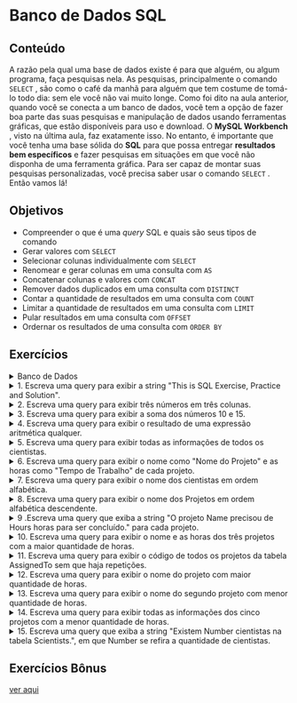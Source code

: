 # Banco de Dados SQL
## Conteúdo
A razão pela qual uma base de dados existe é para que alguém, ou algum programa, faça pesquisas nela. As pesquisas, principalmente o comando `SELECT` , são como o café da manhã para alguém que tem costume de tomá-lo todo dia: sem ele você não vai muito longe.
Como foi dito na aula anterior, quando você se conecta a um banco de dados, você tem a opção de fazer boa parte das suas pesquisas e manipulação de dados usando ferramentas gráficas, que estão disponíveis para uso e download. O **MySQL Workbench** , visto na última aula, faz exatamente isso. No entanto, é importante que você tenha uma base sólida do **SQL** para que possa entregar **resultados bem específicos** e fazer pesquisas em situações em que você não disponha de uma ferramenta gráfica.
Para ser capaz de montar suas pesquisas personalizadas, você precisa saber usar o comando `SELECT` . Então vamos lá!
## Objetivos
* Compreender o que é uma _query_ SQL e quais são seus tipos de comando
* Gerar valores com `SELECT`
* Selecionar colunas individualmente com `SELECT`
* Renomear e gerar colunas em uma consulta com `AS`
* Concatenar colunas e valores com `CONCAT`
* Remover dados duplicados em uma consulta com `DISTINCT`
* Contar a quantidade de resultados em uma consulta com `COUNT`
* Limitar a quantidade de resultados em uma consulta com `LIMIT`
* Pular resultados em uma consulta com `OFFSET`
* Ordernar os resultados de uma consulta com `ORDER BY`
## Exercícios

<details>
  <summary> Banco de Dados</summary>
  
```sql
DROP SCHEMA IF EXISTS Scientists;
CREATE SCHEMA Scientists;
USE Scientists;

CREATE TABLE Scientists (
  SSN INT,
  Name CHAR(30) NOT NULL,
  PRIMARY KEY (SSN)
);

CREATE TABLE Projects (
  Code CHAR(4),
  Name CHAR(50) NOT NULL,
  Hours INT,
  PRIMARY KEY (Code)
);

CREATE TABLE AssignedTo (
  Scientist INT NOT NULL,
  Project CHAR(4) NOT NULL,
  PRIMARY KEY (Scientist, Project),
  FOREIGN KEY (Scientist) REFERENCES Scientists (SSN),
  FOREIGN KEY (Project) REFERENCES Projects (Code)
);

INSERT INTO Scientists(SSN,Name) 
  VALUES(123234877, 'Michael Rogers'),
    (152934485, 'Anand Manikutty'),
    (222364883, 'Carol Smith'),
    (326587417, 'Joe Stevens'),
    (332154719, 'Mary-Anne Foster'),    
    (332569843, 'George ODonnell'),
    (546523478, 'John Doe'),
    (631231482, 'David Smith'),
    (654873219, 'Zacary Efron'),
    (745685214, 'Eric Goldsmith'),
    (845657245, 'Elizabeth Doe'),
    (845657246, 'Kumar Swamy');

 INSERT INTO Projects (Code, Name, Hours)
  VALUES ('AeH1' ,'Winds: Studying Bernoullis Principle', 156),
    ('AeH2', 'Aerodynamics and Bridge Design', 189),
    ('AeH3', 'Aerodynamics and Gas Mileage', 256),
    ('AeH4', 'Aerodynamics and Ice Hockey', 789),
    ('AeH5', 'Aerodynamics of a Football', 98),
    ('AeH6', 'Aerodynamics of Air Hockey', 89),
    ('Ast1', 'A Matter of Time', 112),
    ('Ast2', 'A Puzzling Parallax', 299),
    ('Ast3', 'Build Your Own Telescope', 6546),
    ('Bte1', 'Juicy: Extracting Apple Juice with Pectinase', 321),
    ('Bte2', 'A Magnetic Primer Designer', 9684),
    ('Bte3', 'Bacterial Transformation Efficiency', 321),
    ('Che1', 'A Silver-Cleaning Battery', 545),
    ('Che2', 'A Soluble Separation Solution', 778);

 INSERT INTO AssignedTo (Scientist, Project)
  VALUES (123234877, 'AeH1'),
    (152934485, 'AeH3'),
    (222364883, 'Ast3'),       
    (326587417, 'Ast3'),
    (332154719, 'Bte1'),
    (546523478, 'Che1'),
    (631231482, 'Ast3'),
    (654873219, 'Che1'),
    (745685214, 'AeH3'),
    (845657245, 'Ast1'),
    (845657246, 'Ast2'),
    (332569843, 'AeH4');
  ```
  
<a rel="license" href="http://creativecommons.org/licenses/by-sa/3.0/"><img alt="Creative Commons License" style="border-width:0" src="https://i.creativecommons.org/l/by-sa/3.0/80x15.png" /></a><br />This work is licensed under a <a rel="license" href="http://creativecommons.org/licenses/by-sa/3.0/">Creative Commons Attribution-ShareAlike 3.0 Unported License</a>

</details>
<details>
  <summary>1. Escreva uma query para exibir a string "This is SQL Exercise, Practice and Solution".</summary>

```sql
SELECT 'This is SQL Exercise, Practice and Solution'
   ```

</details>  
<details>
  <summary>2. Escreva uma query para exibir três números em três colunas.</summary>

```sql
SELECT 1 as 'Column One', 2 AS 'Column Two', 3 AS 'Column Three';
   ```

</details>
<details>
  <summary>3. Escreva uma query para exibir a soma dos números 10 e 15.</summary>
  
```sql
SELECT 10 * 15;
   ```
   
</details>
<details>
  <summary>4. Escreva uma query para exibir o resultado de uma expressão aritmética qualquer.</summary>
  
```sql
SELECT 2021 - 1984;
   ```

</details>
<details>
  <summary>5. Escreva uma query para exibir todas as informações de todos os cientistas.</summary>

```sql
SELECT * FROM Scientists.Scientists;
   ```

</details>
<details>
  <summary>6. Escreva uma query para exibir o nome como "Nome do Projeto" e as horas como "Tempo de Trabalho" de cada projeto.</summary>
  

```sql
SELECT Name, Hours FROM Scientists.Projects;
   ```

</details>
<details>
  <summary>7. Escreva uma query para exibir o nome dos cientistas em ordem alfabética.</summary>


```sql
SELECT Name FROM Scientists.Scientists ORDER BY Name;
   ```

</details>
<details>
  <summary>8. Escreva uma query para exibir o nome dos Projetos em ordem alfabética descendente.</summary>


```sql
SELECT Name FROM Scientists.Projects
ORDER BY Name DESC;
   ```

</details>
<details>
  <summary>9 .Escreva uma query que exiba a string "O projeto Name precisou de Hours horas para ser concluído." para cada projeto.</summary>


```sql
SELECT CONCAT(
  'O projeto ',
  Name,
  ' precisou de ',
  Hours,
  ' horas para ser concluído.')
AS 'Horas de cada Projeto'
FROM Scientists.Projects;
   ```

</details>
<details>
  <summary>10. Escreva uma query para exibir o nome e as horas dos três projetos com a maior quantidade de horas.</summary>


```sql
SELECT Name, Hours FROM Scientists.Projects
ORDER BY Hours DESC
LIMIT 3;
   ```

</details>
<details>
  <summary>11. Escreva uma query para exibir o código de todos os projetos da tabela AssignedTo sem que haja repetições.</summary>


```sql
SELECT DISTINCT Scientist FROM Scientists.AssignedTo;
   ```

</details>
<details>
  <summary>12. Escreva uma query para exibir o nome do projeto com maior quantidade de horas.</summary>


```sql
SELECT Name FROM Scientists.Projects
ORDER BY Hours DESC
LIMIT 1;
   ```

</details>
<details>
  <summary>13. Escreva uma query para exibir o nome do segundo projeto com menor quantidade de horas.</summary>


```sql
SELECT Name FROM Scientists.Projects
ORDER BY Hours
LIMIT 1
OFFSET 1;
   ```

</details>
<details>
  <summary>14. Escreva uma query para exibir todas as informações dos cinco projetos com a menor quantidade de horas.</summary>


```sql
SELECT * FROM Scientists.Projects
ORDER BY Hours
LIMIT 5;
   ```

</details>
<details>
  <summary>15. Escreva uma query que exiba a string "Existem Number cientistas na tabela Scientists.", em que Number se refira a quantidade de cientistas.</summary>


```sql
SELECT CONCAT('Existem ', COUNT(*), ' cientistas na tabela Scientists.') FROM Scientists.Scientists;
   ```

</details>

## Exercícios Bônus
[ver aqui](https://github.com/flpnascto/trybe-exercises/blob/exercises_20.2/back-end/bloco_20/dia_02/Exerc%C3%ADciosB%C3%B4nus.md)

